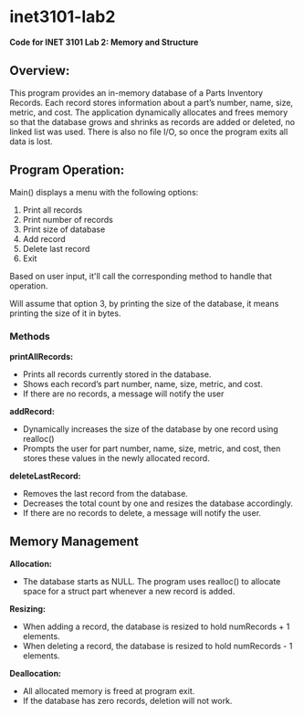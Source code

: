 # inet3101-lab2
**Code for INET 3101 Lab 2: Memory and Structure**
## Overview:
This program provides an in-memory database of a Parts Inventory Records. Each record stores information about a part’s number, name, size, metric, and cost. 
The application dynamically allocates and frees memory so that the database grows and shrinks as records are added or deleted, no linked list was used. 
There is also no file I/O, so once the program exits all data is lost.
## Program Operation:
Main() displays a menu with the following options:
1. Print all records
2. Print number of records
3. Print size of database
4. Add record
5. Delete last record
6. Exit
  
Based on user input, it'll call the corresponding method to handle that operation.

Will assume that option 3, by printing the size of the database, it means printing the size of it in bytes.

### Methods
**printAllRecords:**
- Prints all records currently stored in the database.
- Shows each record’s part number, name, size, metric, and cost.
- If there are no records, a message will notify the user
  
**addRecord:**
- Dynamically increases the size of the database by one record using realloc() 
- Prompts the user for part number, name, size, metric, and cost, then stores these values in the newly allocated record.
  
**deleteLastRecord:** 
- Removes the last record from the database.
- Decreases the total count by one and resizes the database accordingly.
- If there are no records to delete, a message will notify the user.
  
## Memory Management
**Allocation:**
- The database starts as NULL. The program uses realloc() to allocate space for a struct part whenever a new record is added.
  
**Resizing:**
- When adding a record, the database is resized to hold numRecords + 1 elements.
- When deleting a record, the database is resized to hold numRecords - 1 elements.
  
**Deallocation:**
- All allocated memory is freed at program exit.
- If the database has zero records, deletion will not work.
